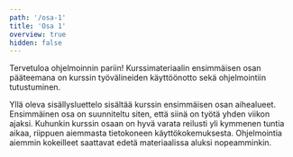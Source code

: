 ```yaml
---
path: '/osa-1'
title: 'Osa 1'
overview: true
hidden: false
---
```


Tervetuloa ohjelmoinnin pariin! Kurssimateriaalin ensimmäisen osan pääteemana on kurssin työvälineiden käyttöönotto sekä ohjelmointiin tutustuminen.

<pages-in-this-section></pages-in-this-section>

Yllä oleva sisällysluettelo sisältää kurssin ensimmäisen osan aihealueet. Ensimmäinen osa on suunniteltu siten, että siinä on työtä yhden viikon ajaksi. Kuhunkin kurssin osaan on hyvä varata reilusti yli kymmenen tuntia aikaa, riippuen aiemmasta tietokoneen käyttökokemuksesta. Ohjelmointia aiemmin kokeilleet saattavat edetä materiaalissa aluksi nopeamminkin.

<exercises-in-this-section></exercises-in-this-section>

